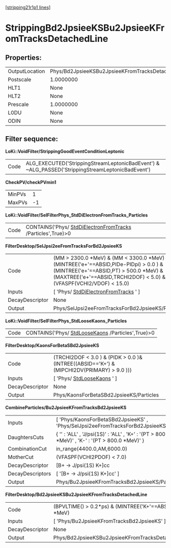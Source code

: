 [[stripping21r1p1 lines]](./stripping21r1p1-leptonic)

# StrippingBd2JpsieeKSBu2JpsieeKFromTracksDetachedLine

## Properties:

|                |                                                            |
|----------------|------------------------------------------------------------|
| OutputLocation | Phys/Bd2JpsieeKSBu2JpsieeKFromTracksDetachedLine/Particles |
| Postscale      | 1.0000000                                                  |
| HLT1           | None                                                       |
| HLT2           | None                                                       |
| Prescale       | 1.0000000                                                  |
| L0DU           | None                                                       |
| ODIN           | None                                                       |

## Filter sequence:

**LoKi::VoidFilter/StrippingGoodEventConditionLeptonic**

|      |                                                                                                   |
|------|---------------------------------------------------------------------------------------------------|
| Code | ALG_EXECUTED('StrippingStreamLeptonicBadEvent') & \~ALG_PASSED('StrippingStreamLeptonicBadEvent') |

**CheckPV/checkPVmin1**

|        |     |
|--------|-----|
| MinPVs | 1   |
| MaxPVs | -1  |

**LoKi::VoidFilter/SelFilterPhys_StdDiElectronFromTracks_Particles**

|      |                                                                                                           |
|------|-----------------------------------------------------------------------------------------------------------|
| Code | CONTAINS('Phys/ [StdDiElectronFromTracks](./stripping21r1p1-stddielectronfromtracks) /Particles',True)\>0 |

**FilterDesktop/SelJpsi2eeFromTracksForBd2JpsieeKS**

|                 |                                                                                                                                                                                                             |
|-----------------|-------------------------------------------------------------------------------------------------------------------------------------------------------------------------------------------------------------|
| Code            | (MM \> 2300.0 \*MeV) & (MM \< 3300.0 \*MeV) & (MINTREE('e+'==ABSID,PIDe-PIDpi) \> 0.0 ) & (MINTREE('e+'==ABSID,PT) \> 500.0 \*MeV) & (MAXTREE('e+'==ABSID,TRCHI2DOF) \< 5.0) & (VFASPF(VCHI2/VDOF) \< 15.0) |
| Inputs          | [ 'Phys/ [StdDiElectronFromTracks](./stripping21r1p1-stddielectronfromtracks) ' ]                                                                                                                         |
| DecayDescriptor | None                                                                                                                                                                                                        |
| Output          | Phys/SelJpsi2eeFromTracksForBd2JpsieeKS/Particles                                                                                                                                                           |

**LoKi::VoidFilter/SelFilterPhys_StdLooseKaons_Particles**

|      |                                                                                       |
|------|---------------------------------------------------------------------------------------|
| Code | CONTAINS('Phys/ [StdLooseKaons](./stripping21r1p1-stdloosekaons) /Particles',True)\>0 |

**FilterDesktop/KaonsForBetaSBd2JpsieeKS**

|                 |                                                                                              |
|-----------------|----------------------------------------------------------------------------------------------|
| Code            | (TRCHI2DOF \< 3.0 ) & (PIDK \> 0.0 )& (INTREE((ABSID=='K+') & (MIPCHI2DV(PRIMARY) \> 9.0 ))) |
| Inputs          | [ 'Phys/ [StdLooseKaons](./stripping21r1p1-stdloosekaons) ' ]                              |
| DecayDescriptor | None                                                                                         |
| Output          | Phys/KaonsForBetaSBd2JpsieeKS/Particles                                                      |

**CombineParticles/Bu2JpsieeKFromTracksBd2JpsieeKS**

|                  |                                                                                                    |
|------------------|----------------------------------------------------------------------------------------------------|
| Inputs           | [ 'Phys/KaonsForBetaSBd2JpsieeKS' , 'Phys/SelJpsi2eeFromTracksForBd2JpsieeKS' ]                  |
| DaughtersCuts    | { '' : 'ALL' , 'J/psi(1S)' : 'ALL' , 'K+' : '(PT \> 800.0 \*MeV)' , 'K-' : '(PT \> 800.0 \*MeV)' } |
| CombinationCut   | in_range(4400.0,AM,6000.0)                                                                         |
| MotherCut        | (VFASPF(VCHI2PDOF) \< 7.0)                                                                         |
| DecayDescriptor  | [B+ -\> J/psi(1S) K+]cc                                                                          |
| DecayDescriptors | [ '[B+ -\> J/psi(1S) K+]cc' ]                                                                  |
| Output           | Phys/Bu2JpsieeKFromTracksBd2JpsieeKS/Particles                                                     |

**FilterDesktop/Bd2JpsieeKSBu2JpsieeKFromTracksDetachedLine**

|                 |                                                                     |
|-----------------|---------------------------------------------------------------------|
| Code            | (BPVLTIME() \> 0.2\*ps) & (MINTREE('K+'==ABSID, PT) \> 800.0 \*MeV) |
| Inputs          | [ 'Phys/Bu2JpsieeKFromTracksBd2JpsieeKS' ]                        |
| DecayDescriptor | None                                                                |
| Output          | Phys/Bd2JpsieeKSBu2JpsieeKFromTracksDetachedLine/Particles          |
